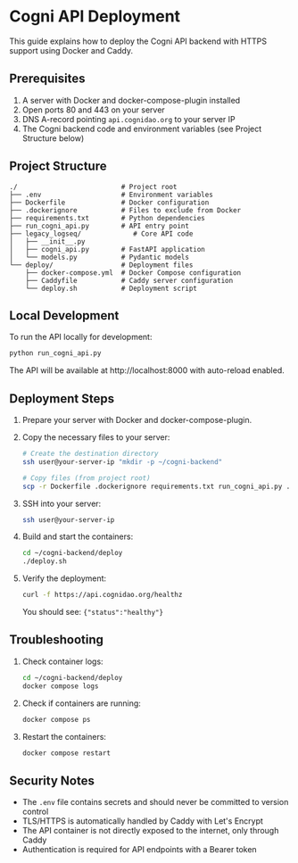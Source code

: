 # Cogni API Deployment

This guide explains how to deploy the Cogni API backend with HTTPS support using Docker and Caddy.

## Prerequisites

1. A server with Docker and docker-compose-plugin installed
2. Open ports 80 and 443 on your server
3. DNS A-record pointing `api.cognidao.org` to your server IP
4. The Cogni backend code and environment variables (see Project Structure below)

## Project Structure

```
./                          # Project root
├── .env                    # Environment variables
├── Dockerfile              # Docker configuration
├── .dockerignore           # Files to exclude from Docker
├── requirements.txt        # Python dependencies
├── run_cogni_api.py        # API entry point
├── legacy_logseq/             # Core API code
│   ├── __init__.py
│   ├── cogni_api.py        # FastAPI application
│   └── models.py           # Pydantic models
└── deploy/                 # Deployment files
    ├── docker-compose.yml  # Docker Compose configuration
    ├── Caddyfile           # Caddy server configuration
    └── deploy.sh           # Deployment script
```

## Local Development

To run the API locally for development:

```bash
python run_cogni_api.py
```

The API will be available at http://localhost:8000 with auto-reload enabled.

## Deployment Steps

1. Prepare your server with Docker and docker-compose-plugin.

2. Copy the necessary files to your server:
   ```bash
   # Create the destination directory
   ssh user@your-server-ip "mkdir -p ~/cogni-backend"
   
   # Copy files (from project root)
   scp -r Dockerfile .dockerignore requirements.txt run_cogni_api.py .env legacy_logseq/ deploy/ user@your-server-ip:~/cogni-backend/
   ```

3. SSH into your server:
   ```bash
   ssh user@your-server-ip
   ```

4. Build and start the containers:
   ```bash
   cd ~/cogni-backend/deploy
   ./deploy.sh
   ```

5. Verify the deployment:
   ```bash
   curl -f https://api.cognidao.org/healthz
   ```

   You should see: `{"status":"healthy"}`

## Troubleshooting

1. Check container logs:
   ```bash
   cd ~/cogni-backend/deploy
   docker compose logs
   ```

2. Check if containers are running:
   ```bash
   docker compose ps
   ```

3. Restart the containers:
   ```bash
   docker compose restart
   ```

## Security Notes

- The `.env` file contains secrets and should never be committed to version control
- TLS/HTTPS is automatically handled by Caddy with Let's Encrypt
- The API container is not directly exposed to the internet, only through Caddy
- Authentication is required for API endpoints with a Bearer token 